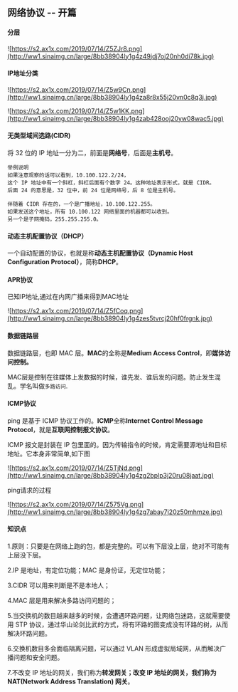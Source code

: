 ## 网络协议 -- 开篇

#### 分层

![https://s2.ax1x.com/2019/07/14/Z5ZJr8.png](http://ww1.sinaimg.cn/large/8bb38904ly1g4z49jdj7oj20nh0di78k.jpg)



#### IP地址分类

![https://s2.ax1x.com/2019/07/14/Z5w9Cn.png](http://ww1.sinaimg.cn/large/8bb38904ly1g4za8r8x55j20vn0c8q3j.jpg)

![https://s2.ax1x.com/2019/07/14/Z5w1KK.png](http://ww1.sinaimg.cn/large/8bb38904ly1g4zab428ooj20yw08wac5.jpg)

#### 无类型域间选路(CIDR)

将 32 位的 IP 地址一分为二，前面是**网络号**，后面是**主机号**。

```
举例说明
如果注意观察的话可以看到，10.100.122.2/24，
这个 IP 地址中有一个斜杠，斜杠后面有个数字 24。这种地址表示形式，就是 CIDR。
后面 24 的意思是，32 位中，前 24 位是网络号，后 8 位是主机号。

伴随着 CIDR 存在的，一个是广播地址，10.100.122.255。
如果发送这个地址，所有 10.100.122 网络里面的机器都可以收到。
另一个是子网掩码，255.255.255.0。
```

#### 动态主机配置协议（DHCP）

一个自动配置的协议，也就是称**动态主机配置协议（Dynamic Host Configuration Protocol）**，简称**DHCP**。



#### APR协议

已知IP地址,通过在内网广播来得到MAC地址

![https://s2.ax1x.com/2019/07/14/Z5fCoq.png](http://ww1.sinaimg.cn/large/8bb38904ly1g4zes5tvrcj20hf0frgnk.jpg)

#### 数据链路层

数据链路层，也即 MAC 层。**MAC**的全称是**Medium Access Control**，即**媒体访问控制。**

MAC层是控制在往媒体上发数据的时候，谁先发、谁后发的问题。防止发生混乱。学名叫做`多路访问`.

#### ICMP协议

ping 是基于 ICMP 协议工作的。**ICMP**全称**Internet Control Message Protocol**，就是**互联网控制报文协议**。

ICMP 报文是封装在 IP 包里面的。因为传输指令的时候，肯定需要源地址和目标地址。它本身非常简单,如下图

![https://s2.ax1x.com/2019/07/14/Z5TjNd.png](http://ww1.sinaimg.cn/large/8bb38904ly1g4zg2bplp3j20ru08jaat.jpg)

ping请求的过程

![https://s2.ax1x.com/2019/07/14/Z575Vg.png](http://ww1.sinaimg.cn/large/8bb38904ly1g4zg7abay7j20z50mhmze.jpg)

#### 知识点

1.原则：只要是在网络上跑的包，都是完整的。可以有下层没上层，绝对不可能有上层没下层。

2.IP 是地址，有定位功能；MAC 是身份证，无定位功能；

3.CIDR 可以用来判断是不是本地人；

4.MAC 层是用来解决多路访问问题的；

5.当交换机的数目越来越多的时候，会遭遇环路问题，让网络包迷路，这就需要使用 STP 协议，通过华山论剑比武的方式，将有环路的图变成没有环路的树，从而解决环路问题。

6.交换机数目多会面临隔离问题，可以通过 VLAN 形成虚拟局域网，从而解决广播问题和安全问题。

7.不改变 IP 地址的网关，我们称为**转发网关；**改变 IP 地址的网关，我们称为**NAT(Network Address Translation) 网关**。